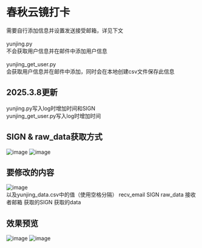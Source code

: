 # 春秋云镜打卡
需要自行添加信息并设置发送接受邮箱，详见下文\
\
yunjing.py\
不会获取用户信息并在邮件中添加用户信息\
\
yunjing_get_user.py\
会获取用户信息并在邮件中添加，同时会在本地创建csv文件保存此信息

## 2025.3.8更新
yunjing.py写入log时增加时间和SIGN\
yunjing_get_user.py写入log时增加时间

## SIGN & raw_data获取方式
![image](https://github.com/user-attachments/assets/55c0ec8a-2bd6-4555-93a9-022d727e50e3)
![image](https://github.com/user-attachments/assets/d22b5315-8a32-4b0c-811c-8203c44caa5c)

## 要修改的内容
![image](https://github.com/user-attachments/assets/27b34c99-8f43-4a23-92e3-17c11138bb31)\
以及yunjing_data.csv中的值（使用空格分隔）
recv_email SIGN raw_data
接收者邮箱 获取的SIGN 获取的data

## 效果预览
![image](https://github.com/user-attachments/assets/be1a495c-ae4c-4c19-be21-b73333017327)
![image](https://github.com/user-attachments/assets/810661e9-fe68-48c4-8149-b1cce9d0ad1c)
